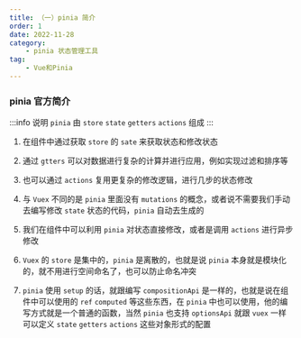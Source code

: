 ```yaml
---
title: （一）pinia 简介
order: 1
date: 2022-11-28
category:
    - pinia 状态管理工具
tag: 
    - Vue和Pinia
---
```


<!-- ![](https://image.zswei.xyz/img/202211271445584.png) -->

### pinia 官方简介
:::info 说明
`pinia` 由 `store` `state` `getters` `actions` 组成
:::


1. 在组件中通过获取 `store` 的 `sate` 来获取状态和修改状态


2. 通过 `gtters` 可以对数据进行复杂的计算并进行应用，例如实现过滤和排序等


3. 也可以通过 `actions` 复用更复杂的修改逻辑，进行几步的状态修改


4. 与 `Vuex` 不同的是 `pinia` 里面没有 `mutations` 的概念，或者说不需要我们手动去编写修改 `state` 状态的代码，`pinia` 自动去生成的


5. 我们在组件中可以利用 `pinia` 对状态直接修改，或者是调用 `actions` 进行异步修改


6. `Vuex` 的 `store` 是集中的，`pinia` 是离散的，也就是说 `pinia` 本身就是模块化的，就不用进行空间命名了，也可以防止命名冲突


7. `pinia` 使用 `setup` 的话，就跟编写 `compositionApi` 是一样的，也就是说在组件中可以使用的 `ref` `computed` 等这些东西，在 `pinia` 中也可以使用，他的编写方式就是一个普通的函数，当然 `pinia` 也支持 `optionsApi` 就跟 `vuex` 一样可以定义 `state` `getters` `actions` 这些对象形式的配置